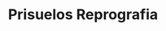 ---
title: "Prisuelos Reprografia"
url: /villaviciosa-de-odon/prisuelos-reprografia/
shop: Kopieren
---